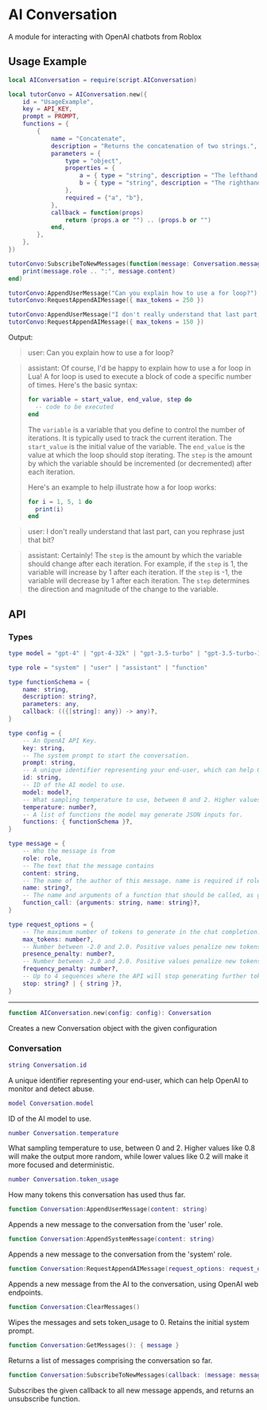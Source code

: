 # AI Conversation

A module for interacting with OpenAI chatbots from Roblox

## Usage Example

```Lua
local AIConversation = require(script.AIConversation)

local tutorConvo = AIConversation.new({
    id = "UsageExample",
    key = API_KEY,
    prompt = PROMPT,
    functions = {
        {
            name = "Concatenate",
            description = "Returns the concatenation of two strings.",
            parameters = {
                type = "object",
                properties = {
                    a = { type = "string", description = "The lefthand string" },
                    b = { type = "string", description = "The righthand string" },
                },
                required = {"a", "b"},
            },
            callback = function(props)
                return (props.a or "") .. (props.b or "")
            end,
        },
    },
})

tutorConvo:SubscribeToNewMessages(function(message: Conversation.message)
    print(message.role .. ":", message.content)
end)

tutorConvo:AppendUserMessage("Can you explain how to use a for loop?")
tutorConvo:RequestAppendAIMessage({ max_tokens = 250 })

tutorConvo:AppendUserMessage("I don't really understand that last part, can you rephrase just that bit?")
tutorConvo:RequestAppendAIMessage({ max_tokens = 150 })
```
Output:
> user: Can you explain how to use a for loop?

> assistant: Of course, I'd be happy to explain how to use a for loop in Lua!
A for loop is used to execute a block of code a specific number of times. Here's the basic syntax:
> ```lua
> for variable = start_value, end_value, step do
>   -- code to be executed
> end
> ```
> The `variable` is a variable that you define to control the number of iterations. It is typically used to track the current iteration. The `start_value` is the initial value of the variable. The `end_value` is the value at which the loop should stop iterating. The `step` is the amount by which the variable should be incremented (or decremented) after each iteration.
>
> Here's an example to help illustrate how a for loop works:
>
> ```lua
> for i = 1, 5, 1 do
>   print(i)
> end
> ```

> user: I don't really understand that last part, can you rephrase just that bit?

> assistant: Certainly! The `step` is the amount by which the variable should change after each iteration. For example, if the `step` is 1, the variable will increase by 1 after each iteration. If the `step` is -1, the variable will decrease by 1 after each iteration. The `step` determines the direction and magnitude of the change to the variable.

## API

### Types

```Lua
type model = "gpt-4" | "gpt-4-32k" | "gpt-3.5-turbo" | "gpt-3.5-turbo-16k"

type role = "system" | "user" | "assistant" | "function"

type functionSchema = {
    name: string,
    description: string?,
    parameters: any,
    callback: (({[string]: any}) -> any)?,
}

type config = {
    -- An OpenAI API Key.
    key: string,
    -- The system prompt to start the conversation.
    prompt: string,
    -- A unique identifier representing your end-user, which can help OpenAI to monitor and detect abuse.
    id: string,
    -- ID of the AI model to use.
    model: model?,
    -- What sampling temperature to use, between 0 and 2. Higher values like 0.8 will make the output more random, while lower values like 0.2 will make it more focused and deterministic.
    temperature: number?,
    -- A list of functions the model may generate JSON inputs for.
    functions: { functionSchema }?,
}

type message = {
    -- Who the message is from
    role: role,
    -- The text that the message contains
    content: string,
    -- The name of the author of this message. name is required if role is function, and it should be the name of the function whose response is in the content. May contain a-z, A-Z, 0-9, and underscores, with a maximum length of 64 characters.
    name: string?,
    -- The name and arguments of a function that should be called, as generated by the model.
    function_call: {arguments: string, name: string}?,
}

type request_options = {
    -- The maximum number of tokens to generate in the chat completion.
    max_tokens: number?,
    -- Number between -2.0 and 2.0. Positive values penalize new tokens based on whether they appear in the text so far, increasing the model's likelihood to talk about new topics.
    presence_penalty: number?,
    -- Number between -2.0 and 2.0. Positive values penalize new tokens based on their existing frequency in the text so far, decreasing the model's likelihood to repeat the same line verbatim.
    frequency_penalty: number?,
    -- Up to 4 sequences where the API will stop generating further tokens.
    stop: string? | { string }?,
}
```

-----

```Lua
function AIConversation.new(config: config): Conversation
```

Creates a new Conversation object with the given configuration

### Conversation

```Lua
string Conversation.id
```
A unique identifier representing your end-user, which can help OpenAI to monitor and detect abuse.

```Lua
model Conversation.model
```
ID of the AI model to use.

```Lua
number Conversation.temperature
```
What sampling temperature to use, between 0 and 2. Higher values like 0.8 will make the output more random, while lower values like 0.2 will make it more focused and deterministic.

```Lua
number Conversation.token_usage
```
How many tokens this conversation has used thus far.

```Lua
function Conversation:AppendUserMessage(content: string)
```
Appends a new message to the conversation from the 'user' role.

```Lua
function Conversation:AppendSystemMessage(content: string)
```
Appends a new message to the conversation from the 'system' role.

```Lua
function Conversation:RequestAppendAIMessage(request_options: request_options)
```
Appends a new message from the AI to the conversation, using OpenAI web endpoints.

```Lua
function Conversation:ClearMessages()
```
Wipes the messages and sets token_usage to 0. Retains the initial system prompt.

```Lua
function Conversation:GetMessages(): { message }
```
Returns a list of messages comprising the conversation so far.

```Lua
function Conversation:SubscribeToNewMessages(callback: (message: message) -> ()): () -> ()
```
Subscribes the given callback to all new message appends, and returns an unsubscribe function.
